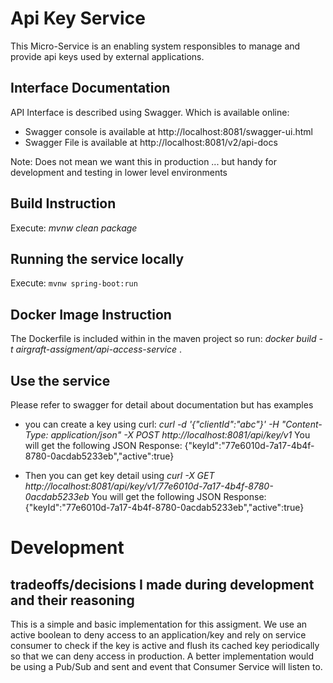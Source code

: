# Api Key Service
This Micro-Service is an enabling system responsibles to manage and provide api keys used by external applications.

## Interface Documentation
API Interface is described using Swagger. Which is available online: 
- Swagger console is available at http://localhost:8081/swagger-ui.html
- Swagger File is available at http://localhost:8081/v2/api-docs

Note: Does not mean we want this in production ... but handy for development and testing in lower level environments  

## Build Instruction
Execute: _mvnw clean package_

## Running the service locally
Execute: `mvnw spring-boot:run`

## Docker Image Instruction
The Dockerfile is included within in the maven project so run:
_docker build -t airgraft-assigment/api-access-service_ .

## Use the service
Please refer to swagger for detail about documentation but has examples 
- you can create a key using curl:
_curl -d '{"clientId":"abc"}' -H "Content-Type: application/json" -X POST http://localhost:8081/api/key/v1_
You will get the following JSON Response:
{"keyId":"77e6010d-7a17-4b4f-8780-0acdab5233eb","active":true}

- Then you can get key detail using
_curl -X GET http://localhost:8081/api/key/v1/77e6010d-7a17-4b4f-8780-0acdab5233eb_
You will get the following JSON Response:
{"keyId":"77e6010d-7a17-4b4f-8780-0acdab5233eb","active":true}

# Development
## tradeoffs/decisions I made during development and their reasoning
This is a simple and basic implementation for this assigment. 
We use an active boolean to deny access to an application/key and rely on service consumer to 
check if the key is active and flush its cached key periodically so that we can deny access in production.
A better implementation would be using a Pub/Sub and sent and event that Consumer Service will listen to.
